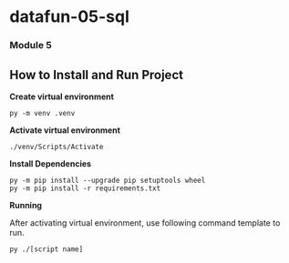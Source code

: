 # datafun-05-sql
### Module 5

## How to Install and Run Project

**Create virtual environment**

```shell
py -m venv .venv
```

**Activate virtual environment**

```shell
./venv/Scripts/Activate
```

**Install Dependencies**

```shell
py -m pip install --upgrade pip setuptools wheel
py -m pip install -r requirements.txt
```

**Running**

After activating virtual environment, use following command template to run.

```shell
py ./[script name]
```
